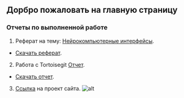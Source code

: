 ## Дорбро пожаловать на главную страницу 
### Отчеты по выполненной работе
1. Реферат на тему: [Нейрокомпьютерные интерфейсы](https://vladiimiirr.github.io/report/). 
 - [Скачать реферат](https://github.com/Vladiimiirr/Vladiimiirr.github.lo/raw/main/%D0%9D%D0%B5%D0%B9%D1%80%D0%BE%D0%BA%D0%BE%D0%BC%D0%BF%D1%8C%D1%8E%D1%82%D0%B5%D1%80%D0%BD%D1%8B%D0%B9%20%D0%B8%D0%BD%D1%82%D1%80%D0%B5%D1%84%D0%B5%D0%B9%D1%81.docx).
2. Работа с Tortoisegit [Отчет](https://vladiimiirr.github.io/photo-report/). 
 - [Скачать отчет](https://github.com/Vladiimiirr/Vladiimiirr.github.lo/raw/main/%D0%9E%D1%82%D1%87%D0%B5%D1%82%20%D0%BF%D0%BE%20%D1%80%D0%B0%D0%B1%D0%BE%D1%82%D0%B5%20%D1%81%20%D1%84%D0%B0%D0%B9%D0%BB%D0%B0%D0%BC%D0%B8%20%D0%B8%20%D1%85%D1%80%D0%B0%D0%BD%D0%B8%D0%BB%D0%B8%D1%89%D0%B5%D0%BC%20GitHub.docx).
3. [Ссылка](https://github.com/Vladiimiirr/Vladiimiirr.github.lo/find/main) на проект сайта. 
![alt](https://github.com/Vladiimiirr/Vladiimiirr.github.lo/blob/main/big.jpg?raw=true)
